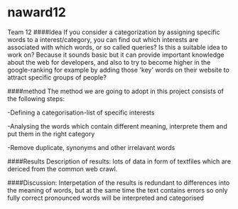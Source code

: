 naward12
========

Team 12
####Idea 
If you consider a categorization by assigning specific words to a interest/category, 
you can find out which interests are associated with which words, or so called queries? 
Is this a suitable idea to work on? Because it sounds basic but it can provide important knowledge about the web 
for developers, and also to try to become higher in the google-ranking 
for example by adding those 'key' words on their website to attract specific groups of people?


####method
The method we are going to adopt in this project consists of the following steps:

-Defining a categorisation-list of specific interests

-Analysing the words which contain different meaning, interprete them and put them in the right category

-Remove duplicate, synonyms and other irrelavant words


####Results
Description of results: lots of data in form of textfiles which are dericed from the common web crawl.

####Discussion: 
Interpetation of the results is redundant to differences into the meaning of words, but at the same time
the text contains errors so only fully correct pronounced words will be interpreted and categorised
